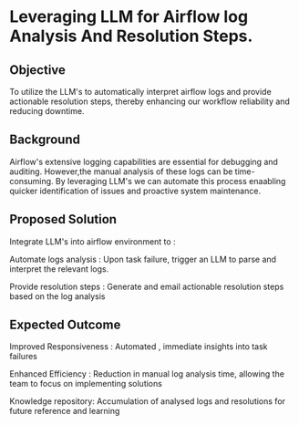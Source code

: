 # Leveraging LLM for Airflow log Analysis And Resolution Steps.

## Objective

To utilize the LLM's to automatically interpret airflow logs and provide actionable resolution steps, thereby enhancing our workflow reliability and reducing downtime.

## Background

Airflow's extensive logging capabilities are essential for debugging and auditing. However,the manual analysis of these logs can be time-consuming. By leveraging LLM's we can automate this process enaabling quicker identification of issues and proactive system maintenance.

## Proposed Solution

Integrate LLM's into airflow environment to :

Automate logs analysis : Upon task failure, trigger an LLM to parse and interpret the relevant logs.

Provide resolution steps : Generate and email actionable resolution steps based on the log analysis

## Expected Outcome

Improved Responsiveness : Automated , immediate insights into task failures

Enhanced Efficiency : Reduction in manual log analysis time, allowing the team to focus on implementing solutions

Knowledge repository: Accumulation of analysed logs and resolutions for future reference and learning



